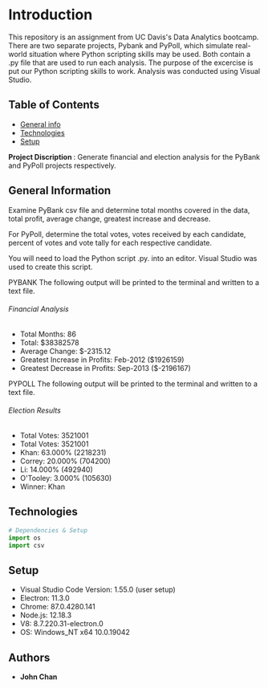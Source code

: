 # Introduction

This repository is an assignment from UC Davis's Data Analytics bootcamp. There are two separate projects, Pybank and PyPoll, which simulate real-world situation where Python scripting skills may be used. Both contain a .py file that are used to run each analysis. The purpose of the excercise is put our Python scripting skills to work. Analysis was conducted using Visual Studio.

## Table of Contents
* [General info](#general-info)
* [Technologies](#technologies)
* [Setup](#setup)

<b> Project Discription </b>: Generate financial and election analysis for the PyBank and PyPoll projects respectively. 

## General Information
Examine PyBank csv file and determine total months covered in the data, total profit, average change, greatest increase and decrease.

For PyPoll, determine the total votes, votes received by each candidate, percent of votes and vote tally for each respective candidate.

You will need to load the Python script .py. into an editor. Visual Studio was used to create this script. 

PYBANK
The following output will be printed to the terminal and written to a text file.
###### Financial Analysis
<ul>
<li>Total Months: 86</li>
<li>Total: $38382578</li>
<li>Average  Change: $-2315.12</li>
<li>Greatest Increase in Profits: Feb-2012 ($1926159)</li>
<li>Greatest Decrease in Profits: Sep-2013 ($-2196167)</li>
</ul>

PYPOLL
The following output will be printed to the terminal and written to a text file.
###### Election Results
<ul>
<li>Total Votes: 3521001</li>
<li>Total Votes: 3521001</li>
<li>Khan: 63.000% (2218231)</li>
<li>Correy: 20.000% (704200)</li>
<li>Li: 14.000% (492940)</li>
<li>O'Tooley: 3.000% (105630)</li>
<li>Winner: Khan</li>
</ul>

## Technologies
```python
# Dependencies & Setup
import os
import csv
``` 

## Setup

* Visual Studio Code Version: 1.55.0 (user setup)
* Electron: 11.3.0
* Chrome: 87.0.4280.141
* Node.js: 12.18.3
* V8: 8.7.220.31-electron.0
* OS: Windows_NT x64 10.0.19042

## Authors

* **John Chan**
